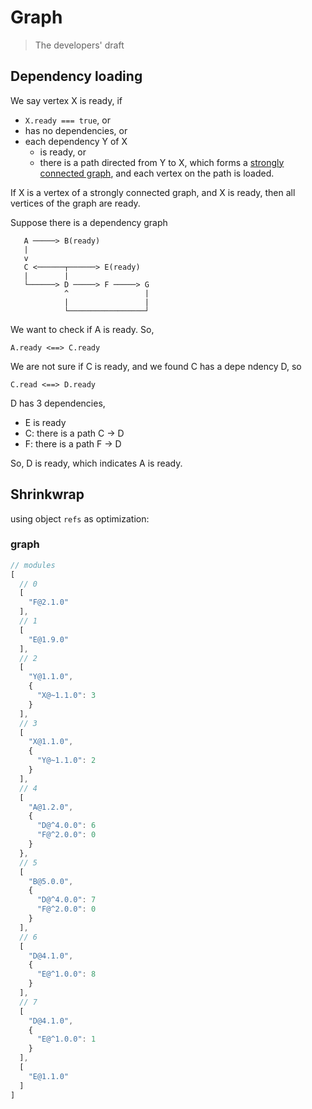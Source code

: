 # Graph

> The developers' draft

## Dependency loading

We say vertex X is ready, if
- `X.ready === true`, or
- has no dependencies, or
- each dependency Y of X
  - is ready, or
  - there is a path directed from Y to X, which forms a [strongly connected graph](http://en.wikipedia.org/wiki/Strongly_connected_component), and each vertex on the path is loaded.

If X is a vertex of a strongly connected graph, and X is ready, then all vertices of the graph are ready.

Suppose there is a dependency graph

```
   A ─────> B(ready)
   |
   v
   C <──────┬──────> E(ready)
   |        |
   └──────> D ─────> F ─────> G
            ^                 |
            |                 |
            └─────────────────┘
```

We want to check if A is ready. So,

`A.ready <==> C.ready`

We are not sure if C is ready, and we found C has a depe
ndency D, so

`C.read <==> D.ready`

D has 3 dependencies,
- E is ready
- C: there is a path C -> D
- F: there is a path F -> D

So, D is ready, which indicates A is ready.


## Shrinkwrap

using object `refs` as optimization:

### graph

```js
// modules
[
  // 0
  [
    "F@2.1.0"
  ],
  // 1
  [
    "E@1.9.0"
  ],
  // 2
  [
    "Y@1.1.0",
    {
      "X@~1.1.0": 3
    }
  ],
  // 3
  [
    "X@1.1.0", 
    {
      "Y@~1.1.0": 2
    }
  ],
  // 4
  [
    "A@1.2.0", 
    {
      "D@^4.0.0": 6
      "F@^2.0.0": 0
    }
  },
  // 5
  [
    "B@5.0.0",
    {
      "D@^4.0.0": 7
      "F@^2.0.0": 0
    }
  ],
  // 6
  [
    "D@4.1.0",
    {
      "E@^1.0.0": 8
    }
  ],
  // 7
  [
    "D@4.1.0",
    {
      "E@^1.0.0": 1
    }
  ],
  [
    "E@1.1.0"
  ]
]
```
